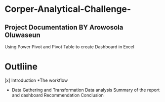 # Corper-Analytical-Challenge-
## Project Documentation BY Arowosola Oluwaseun 
Using Power Pivot and Pivot Table to create Dashboard in Excel 

# Outliine
[x] Introduction 
*The workflow
* Data Gathering and Transformation
Data analysis
Summary of the report and dashboard 
Recommendation
Conclusion
